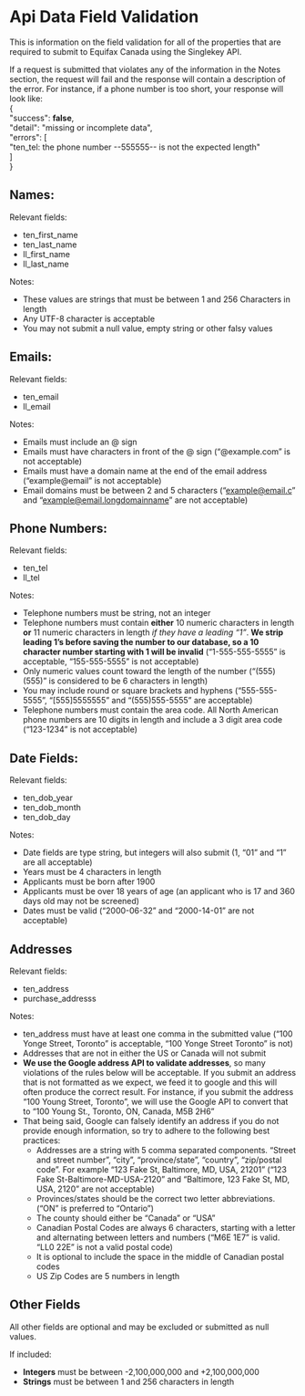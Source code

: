 # Api Data Field Validation

This is information on the field validation for all of the properties that are required to submit to Equifax Canada using the Singlekey API.

If a request is submitted that violates any of the information in the Notes section, the request will fail and the response will contain a description of the error. For instance, if a phone number is too short, your response will look like:  
{  
   "success": **false**,  
   "detail": "missing or incomplete data",  
   "errors": \[  
       "ten\_tel: the phone number \--555555-- is not the expected length"  
   \]  
}

## Names:

Relevant fields:

* ten\_first\_name  
* ten\_last\_name  
* ll\_first\_name  
* ll\_last\_name

Notes:

* These values are strings that must be between 1 and 256 Characters in length  
* Any UTF-8 character is acceptable  
*  You may not submit a null value, empty string or other falsy values

## Emails:

Relevant fields:

* ten\_email  
* ll\_email


Notes:

* Emails must include an @ sign  
* Emails must have characters in front of the @ sign (“@example.com” is not acceptable)  
* Emails must have a domain name at the end of the email address (“example@email” is not acceptable)  
* Email domains must be between 2 and 5 characters (“example@email.c” and “[example@email.longdomainname](mailto:example@email.longdomainname)” are not acceptable)

## Phone Numbers:

Relevant fields:

* ten\_tel  
* ll\_tel

Notes:

* Telephone numbers must be string, not an integer  
* Telephone numbers must contain **either** 10 numeric characters in length **or** 11 numeric characters in length *if they have a leading “1”*. **We strip leading 1’s before saving the number to our database, so a 10 character number starting with 1 will be invalid** (“1-555-555-5555” is acceptable, “155-555-5555” is not acceptable)  
* Only numeric values count toward the length of the number (“(555)(555)” is considered to be 6 characters in length)  
* You may include round or square brackets and hyphens (“555-555-5555”, “\[555\]5555555” and “(555)555-5555” are acceptable)  
* Telephone numbers must contain the area code. All North American phone numbers are 10 digits in length and include a 3 digit area code (“123-1234” is not acceptable)

## Date Fields:

Relevant fields:

* ten\_dob\_year  
* ten\_dob\_month  
* ten\_dob\_day

Notes:

* Date fields are type string, but integers will also submit (1, “01” and “1” are all acceptable)  
* Years must be 4 characters in length  
* Applicants must be born after 1900  
* Applicants must be over 18 years of age (an applicant who is 17 and 360 days old may not be screened)  
* Dates must be valid (“2000-06-32” and “2000-14-01” are not acceptable)

## Addresses

Relevant fields:

* ten\_address  
* purchase\_addresss

Notes:

* ten\_address must have at least one comma in the submitted value (“100 Yonge Street, Toronto” is acceptable, “100 Yonge Street Toronto” is not)  
* Addresses that are not in either the US or Canada will not submit  
* **We use the Google address API to validate addresses**, so many violations of the rules below will be acceptable. If you submit an address that is not formatted as we expect, we feed it to google and this will often produce the correct result. For instance, if you submit the address “100 Young Street, Toronto”, we will use the Google API to convert that to “100 Young St., Toronto, ON, Canada, M5B 2H6”  
* That being said, Google can falsely identify an address if you do not provide enough information, so try to adhere to the following best practices:  
  * Addresses are a string with 5 comma separated components. “Street and street number”, “city”, “province/state”, “country”, “zip/postal code”. For example “123 Fake St, Baltimore, MD, USA, 21201” (“123 Fake St-Baltimore-MD-USA-2120” and “Baltimore, 123 Fake St, MD, USA, 2120” are not acceptable)  
  * Provinces/states should be the correct two letter abbreviations. (“ON” is preferred to “Ontario”)  
  * The county should either be “Canada” or “USA”  
  * Canadian Postal Codes are always 6 characters, starting with a letter and alternating between letters and numbers (“M6E 1E7” is valid. “LL0 22E” is not a valid postal code)  
  * It is optional to include the space in the middle of Canadian postal codes  
  * US Zip Codes are 5 numbers in length

## Other Fields

All other fields are optional and may be excluded or submitted as null values.

If included:

* **Integers** must be between \-2,100,000,000 and \+2,100,000,000  
* **Strings** must be between 1 and 256 characters in length